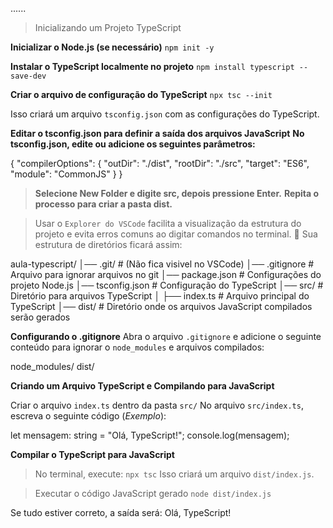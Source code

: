 ......


> Inicializando um Projeto TypeScript

**Inicializar o Node.js (se necessário)**
```npm init -y```

**Instalar o TypeScript localmente no projeto**
```npm install typescript --save-dev```

**Criar o arquivo de configuração do TypeScript**
```npx tsc --init```

Isso criará um arquivo ```tsconfig.json``` com as configurações do TypeScript.

**Editar o tsconfig.json para definir a saída dos arquivos JavaScript**
**No tsconfig.json, edite ou adicione os seguintes parâmetros:**

{
  "compilerOptions": {
    "outDir": "./dist",
    "rootDir": "./src",
    "target": "ES6",
    "module": "CommonJS"
  }
}


> **Selecione New Folder e digite src, depois pressione Enter.**
> **Repita o processo para criar a pasta dist.**

> Usar o ```Explorer do VSCode``` facilita a visualização da estrutura do projeto e evita erros comuns ao digitar comandos no terminal. 🚀
Sua estrutura de diretórios ficará assim:

aula-typescript/
│── .git/            # (Não fica visivel no VSCode)
│── .gitignore       # Arquivo para ignorar arquivos no git
│── package.json     # Configurações do projeto Node.js
│── tsconfig.json    # Configuração do TypeScript
│── src/             # Diretório para arquivos TypeScript
│   ├── index.ts     # Arquivo principal do TypeScript
│── dist/            # Diretório onde os arquivos JavaScript compilados serão gerados

**Configurando o .gitignore**
Abra o arquivo ```.gitignore``` e adicione o seguinte conteúdo para ignorar o ```node_modules``` e arquivos compilados:

node_modules/
dist/

**Criando um Arquivo TypeScript e Compilando para JavaScript**

Criar o arquivo ```index.ts``` dentro da pasta ```src/```
No arquivo ```src/index.ts```, escreva o seguinte código (*Exemplo*):

let mensagem: string = "Olá, TypeScript!";
console.log(mensagem);

**Compilar o TypeScript para JavaScript**
> No terminal, execute:
```npx tsc```
Isso criará um arquivo ```dist/index.js```.

> Executar o código JavaScript gerado
```node dist/index.js```

Se tudo estiver correto, a saída será:
Olá, TypeScript!
